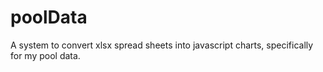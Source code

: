 # poolData
A system to convert xlsx spread sheets into javascript charts, specifically for my pool data.
